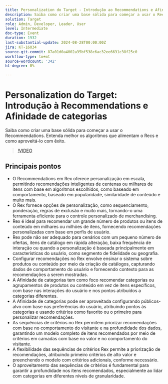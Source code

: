 ```yaml
---
title: Personalization do Target - Introdução ao Recommendations e Afinidade de categorias
description: Saiba como criar uma base sólida para começar a usar o Recommendations. Entenda melhor os algoritmos que alimentam o Recs e como aproveitá-lo com êxito.
solution: Target
role: Admin, Developer, Leader, User
level: Intermediate
doc-type: Event
duration: 1932
last-substantial-update: 2024-08-28T00:00:00Z
jira: KT-16034
source-git-commit: 87a01d0a4002a35bf538c6ac32ee6631c38f25c0
workflow-type: tm+mt
source-wordcount: '342'
ht-degree: 0%

---
```



# Personalization do Target: Introdução à Recommendations e Afinidade de categorias

Saiba como criar uma base sólida para começar a usar o Recommendations. Entenda melhor os algoritmos que alimentam o Recs e como aproveitá-lo com êxito.

>[!VIDEO](https://video.tv.adobe.com/v/3432999/?learn=on)

## Principais pontos

* O Recommendations em Rex oferece personalização em escala, permitindo recomendações inteligentes de centenas ou milhares de itens com base em algoritmos escolhidos, como baseado em comportamento, baseado em popularidade, similaridade de conteúdo e muito mais.
* O Rex fornece opções de personalização, como sequenciamento, ponderação, regras de exclusão e muito mais, tornando-o uma ferramenta eficiente para o controle personalizado de merchandising.
* Rex é ideal para recomendar um grande número de produtos ou itens de conteúdo em milhares ou milhões de itens, fornecendo recomendações personalizadas com base em perfis de usuário.
* Rex pode não ser adequado para cenários com um pequeno número de ofertas, itens de catálogo em rápida alteração, baixa frequência de interação ou quando a personalização é baseada principalmente em características do usuário, como segmento de fidelidade ou geografia.
* Configurar recomendações no Rex envolve ensinar o sistema sobre produtos ou conteúdo por meio da criação de catálogos, capturando dados de comportamento do usuário e fornecendo contexto para as recomendações a serem mostradas.
* A Afinidade de categorias tem como foco recomendar categorias ou agrupamentos de produtos ou conteúdo em vez de itens específicos, com base nas interações do usuário e nos pontos atribuídos a categorias diferentes.
* A Afinidade de categorias pode ser aproveitada configurando públicos-alvo com base nas preferências do usuário, atribuindo pontos às categorias e usando critérios como favorito ou o primeiro para personalizar recomendações.
* As sequências de critérios no Rex permitem priorizar recomendações com base no comportamento do visitante e na profundidade dos dados, garantindo um modelo completo de itens recomendados por meio de critérios em camadas com base no valor e no comportamento do visitante.
* A flexibilidade das sequências de critérios Rex permite a priorização de recomendações, atribuindo primeiro critérios de alto valor e preenchendo o modelo com critérios adicionais, conforme necessário.
* O aproveitamento das sequências de critérios é fundamental para garantir a profundidade nos itens recomendados, especialmente ao lidar com categorias em diferentes níveis de granularidade.
